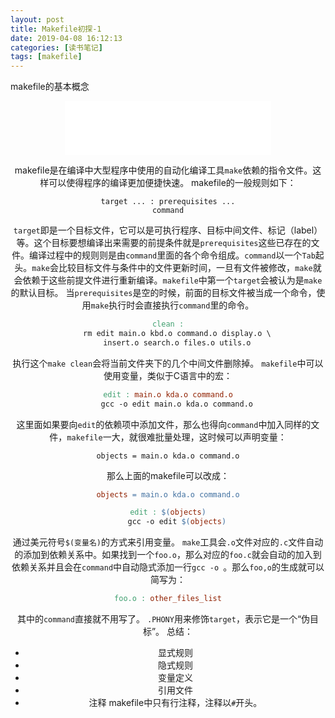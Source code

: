 ```yaml
---
layout: post
title: Makefile初探-1
date: 2019-04-08 16:12:13
categories: [读书笔记]
tags: [makefile]
---
```


makefile的基本概念
<!--more-->

<center><iframe frameborder="no" border="0" marginwidth="0" marginheight="0" width=330 height=86 src="//music.163.com/outchain/player?type=2&id=555059498&auto=1&height=66"></iframe>

makefile是在编译中大型程序中使用的自动化编译工具`make`依赖的指令文件。这样可以使得程序的编译更加便捷快速。
makefile的一般规则如下：
```
target ... : prerequisites ...
command
```
`target`即是一个目标文件，它可以是可执行程序、目标中间文件、标记（label）等。这个目标要想编译出来需要的前提条件就是`prerequisites`这些已存在的文件。编译过程中的规则则是由`command`里面的各个命令组成。`command`以一个`Tab`起头。`make`会比较目标文件与条件中的文件更新时间，一旦有文件被修改，`make`就会依赖于这些前提文件进行重新编译。`makefile`中第一个`target`会被认为是`make`的默认目标。
当`prerequisites`是空的时候，前面的目标文件被当成一个命令，使用`make`执行时会直接执行`command`里的命令。
```makefile
clean :
	rm edit main.o kbd.o command.o display.o \
	insert.o search.o files.o utils.o
```
执行这个`make clean`会将当前文件夹下的几个中间文件删除掉。
`makefile`中可以使用变量，类似于C语言中的宏：
```makefile
edit : main.o kda.o command.o
	gcc -o edit main.o kda.o command.o
```
这里面如果要向`edit`的依赖项中添加文件，那么也得向`command`中加入同样的文件，`makefile`一大，就很难批量处理，这时候可以声明变量：
```
objects = main.o kda.o command.o
```
那么上面的makefile可以改成：
```makefile
objects = main.o kda.o command.o

edit : $(objects)
	gcc -o edit $(objects)
```
通过美元符号`$(变量名)`的方式来引用变量。
`make`工具会`.o`文件对应的`.c`文件自动的添加到依赖关系中。如果找到一个`foo.o`，那么对应的`foo.c`就会自动的加入到依赖关系并且会在`command`中自动隐式添加一行`gcc -o `。那么`foo,o`的生成就可以简写为：
```makefile
foo.o : other_files_list
```
其中的`command`直接就不用写了。
`.PHONY`用来修饰`target`，表示它是一个“伪目标”。
总结：
* 显式规则
* 隐式规则
* 变量定义
* 引用文件
* 注释
makefile中只有行注释，注释以`#`开头。

